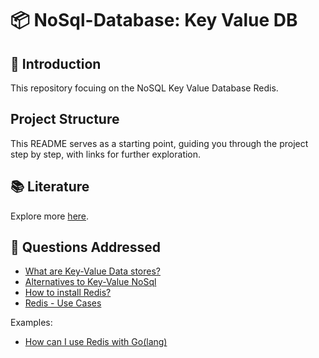 # 📦 NoSql-Database: Key Value DB

## 🤖 Introduction

This repository focuing on the NoSQL Key Value Database Redis.

## Project Structure

This README serves as a starting point, guiding you through the project step by step, with links for further exploration.

## 📚 Literature

Explore more [here](./literature/README.md).

## 🦆 Questions Addressed

- [What are Key-Value Data stores?](./main/README.md#)
- [Alternatives to Key-Value NoSql](./main/README.md#)
- [How to install Redis?](./main/redis/installation/README.md)
- [Redis - Use Cases](./main/redis/use-cases/README.md)

Examples:

- [How can I use Redis with Go(lang)](./examples/README.md)
